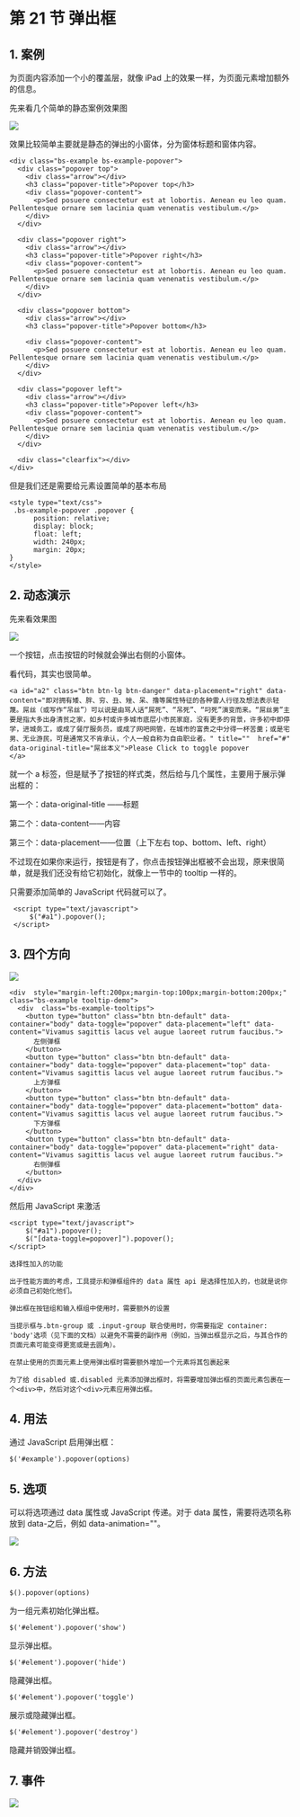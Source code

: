 # 第 21 节 弹出框

## 1\. 案例

为页面内容添加一个小的覆盖层，就像 iPad 上的效果一样，为页面元素增加额外的信息。

先来看几个简单的静态案例效果图

![](img/149.jpg)

效果比较简单主要就是静态的弹出的小窗体，分为窗体标题和窗体内容。

```
<div class="bs-example bs-example-popover">
  <div class="popover top">
    <div class="arrow"></div>
    <h3 class="popover-title">Popover top</h3>
    <div class="popover-content">
      <p>Sed posuere consectetur est at lobortis. Aenean eu leo quam. Pellentesque ornare sem lacinia quam venenatis vestibulum.</p>
    </div>
  </div>

  <div class="popover right">
    <div class="arrow"></div>
    <h3 class="popover-title">Popover right</h3>
    <div class="popover-content">
      <p>Sed posuere consectetur est at lobortis. Aenean eu leo quam. Pellentesque ornare sem lacinia quam venenatis vestibulum.</p>
    </div>
  </div>

  <div class="popover bottom">
    <div class="arrow"></div>
    <h3 class="popover-title">Popover bottom</h3>

    <div class="popover-content">
      <p>Sed posuere consectetur est at lobortis. Aenean eu leo quam. Pellentesque ornare sem lacinia quam venenatis vestibulum.</p>
    </div>
  </div>

  <div class="popover left">
    <div class="arrow"></div>
    <h3 class="popover-title">Popover left</h3>
    <div class="popover-content">
      <p>Sed posuere consectetur est at lobortis. Aenean eu leo quam. Pellentesque ornare sem lacinia quam venenatis vestibulum.</p>
    </div>
  </div>

  <div class="clearfix"></div>
</div> 
```

但是我们还是需要给元素设置简单的基本布局

```
<style type="text/css">
 .bs-example-popover .popover {
      position: relative;
      display: block;
      float: left;
      width: 240px;
      margin: 20px;
}
</style> 
```

## 2\. 动态演示

先来看效果图

![](img/150.jpg)

一个按钮，点击按钮的时候就会弹出右侧的小窗体。

看代码，其实也很简单。

```
<a id="a2" class="btn btn-lg btn-danger" data-placement="right" data-content="即对拥有矮、胖、穷、丑、矬、呆、撸等属性特征的各种雷人行径及想法表示轻蔑。屌丝（或写作“吊丝”）可以说是由骂人话“屌死”、“吊死”、“叼死”演变而来。“屌丝男”主要是指大多出身清贫之家，如乡村或许多城市底层小市民家庭，没有更多的背景，许多初中即停学，进城务工，或成了餐厅服务员，或成了网吧网管，在城市的富贵之中分得一杯苦羹；或是宅男、无业游民，可是通常又不肯承认，个人一般自称为自由职业者。" title=""  href="#" data-original-title="屌丝本义">Please Click to toggle popover
</a> 
```

就一个 a 标签，但是赋予了按钮的样式类，然后给与几个属性，主要用于展示弹出框的：

第一个：data-original-title ——标题

第二个：data-content——内容

第三个：data-placement——位置（上下左右 top、bottom、left、right）

不过现在如果你来运行，按钮是有了，你点击按钮弹出框被不会出现，原来很简单，就是我们还没有给它初始化，就像上一节中的 tooltip 一样的。

只需要添加简单的 JavaScript 代码就可以了。

```
 <script type="text/javascript">
     $("#a1").popover();
 </script> 
```

## 3\. 四个方向

![](img/151.jpg)

```
<div  style="margin-left:200px;margin-top:100px;margin-bottom:200px;" class="bs-example tooltip-demo">
  <div  class="bs-example-tooltips">
    <button type="button" class="btn btn-default" data-container="body" data-toggle="popover" data-placement="left" data-content="Vivamus sagittis lacus vel augue laoreet rutrum faucibus.">
      左侧弹框
    </button>
    <button type="button" class="btn btn-default" data-container="body" data-toggle="popover" data-placement="top" data-content="Vivamus sagittis lacus vel augue laoreet rutrum faucibus.">
      上方弹框
    </button>
    <button type="button" class="btn btn-default" data-container="body" data-toggle="popover" data-placement="bottom" data-content="Vivamus sagittis lacus vel augue laoreet rutrum faucibus.">
      下方弹框
    </button>
    <button type="button" class="btn btn-default" data-container="body" data-toggle="popover" data-placement="right" data-content="Vivamus sagittis lacus vel augue laoreet rutrum faucibus.">
      右侧弹框
    </button>
  </div>
</div> 
```

然后用 JavaScript 来激活

```
<script type="text/javascript">
    $("#a1").popover();
    $("[data-toggle=popover]").popover();
</script> 
```

```
选择性加入的功能

出于性能方面的考虑，工具提示和弹框组件的 data 属性 api 是选择性加入的，也就是说你必须自己初始化他们。

弹出框在按钮组和输入框组中使用时，需要额外的设置

当提示框与.btn-group 或 .input-group 联合使用时，你需要指定 container: 'body'选项（见下面的文档）以避免不需要的副作用（例如，当弹出框显示之后，与其合作的页面元素可能变得更宽或是去圆角）。

在禁止使用的页面元素上使用弹出框时需要额外增加一个元素将其包裹起来

为了给 disabled 或.disabled 元素添加弹出框时，将需要增加弹出框的页面元素包裹在一个<div>中，然后对这个<div>元素应用弹出框。 
```

## 4\. 用法

通过 JavaScript 启用弹出框：

```
$('#example').popover(options) 
```

## 5\. 选项

可以将选项通过 data 属性或 JavaScript 传递。对于 data 属性，需要将选项名称放到 data-之后，例如 data-animation=""。

![](img/152.jpg)

## 6\. 方法

```
$().popover(options) 
```

为一组元素初始化弹出框。

```
$('#element').popover('show') 
```

显示弹出框。

```
$('#element').popover('hide') 
```

隐藏弹出框。

```
$('#element').popover('toggle') 
```

展示或隐藏弹出框。

```
$('#element').popover('destroy') 
```

隐藏并销毁弹出框。

## 7\. 事件

![](img/153.jpg)